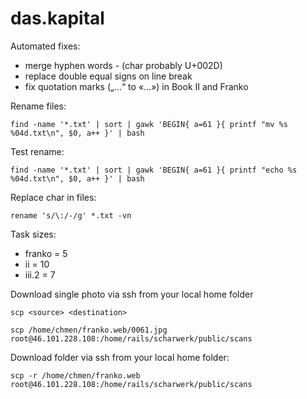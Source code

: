 # das.kapital

Automated fixes:

* merge hyphen words - (char probably U+002D)
* replace double equal signs on line break
* fix quotation marks („…“ to «…») in Book II and Franko

Rename files:

    find -name '*.txt' | sort | gawk 'BEGIN{ a=61 }{ printf "mv %s %04d.txt\n", $0, a++ }' | bash

Test rename:

    find -name '*.txt' | sort | gawk 'BEGIN{ a=61 }{ printf "echo %s %04d.txt\n", $0, a++ }' | bash 

Replace char in files:

	rename 's/\:/-/g' *.txt -vn

Task sizes:
	
- franko = 5
- ii = 10
- iii.2 = 7

Download single photo via ssh from your local home folder

    scp <source> <destination>

    scp /home/chmen/franko.web/0061.jpg root@46.101.228.108:/home/rails/scharwerk/public/scans

Download folder via ssh from your local home folder:

    scp -r /home/chmen/franko.web root@46.101.228.108:/home/rails/scharwerk/public/scans
